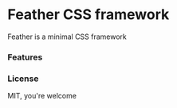 Feather CSS framework
=====================

Feather is a minimal CSS framework

### Features


### License
MIT, you're welcome




